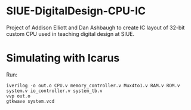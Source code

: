 # SIUE-DigitalDesign-CPU-IC
Project of Addison Elliott and Dan Ashbaugh to create IC layout of 32-bit custom CPU used in teaching digital design at SIUE.

# Simulating with Icarus
Run:
```
iverilog -o out.o CPU.v memory_controller.v Mux4to1.v RAM.v ROM.v system.v io_controller.v system_tb.v
vvp out.o
gtkwave system.vcd
```